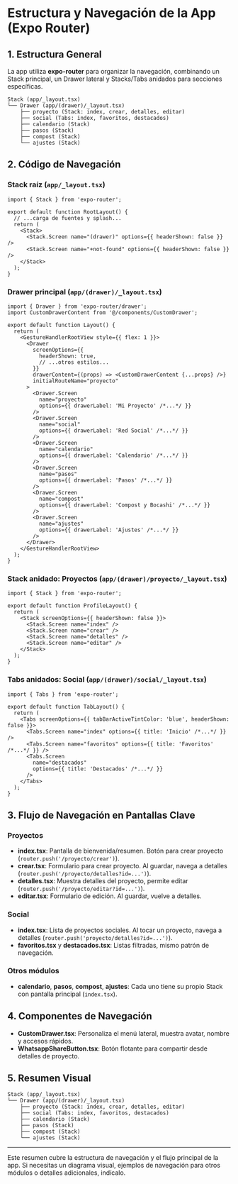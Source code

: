 # Estructura y Navegación de la App (Expo Router)

## 1. Estructura General

La app utiliza **expo-router** para organizar la navegación, combinando un Stack principal, un Drawer lateral y Stacks/Tabs anidados para secciones específicas.

```
Stack (app/_layout.tsx)
└── Drawer (app/(drawer)/_layout.tsx)
    ├── proyecto (Stack: index, crear, detalles, editar)
    ├── social (Tabs: index, favoritos, destacados)
    ├── calendario (Stack)
    ├── pasos (Stack)
    ├── compost (Stack)
    └── ajustes (Stack)
```

## 2. Código de Navegación

### Stack raíz (`app/_layout.tsx`)

```tsx
import { Stack } from 'expo-router';

export default function RootLayout() {
  // ...carga de fuentes y splash...
  return (
    <Stack>
      <Stack.Screen name="(drawer)" options={{ headerShown: false }} />
      <Stack.Screen name="+not-found" options={{ headerShown: false }} />
    </Stack>
  );
}
```

### Drawer principal (`app/(drawer)/_layout.tsx`)

```tsx
import { Drawer } from 'expo-router/drawer';
import CustomDrawerContent from '@/components/CustomDrawer';

export default function Layout() {
  return (
    <GestureHandlerRootView style={{ flex: 1 }}>
      <Drawer
        screenOptions={{
          headerShown: true,
          // ...otros estilos...
        }}
        drawerContent={(props) => <CustomDrawerContent {...props} />}
        initialRouteName="proyecto"
      >
        <Drawer.Screen
          name="proyecto"
          options={{ drawerLabel: 'Mi Proyecto' /*...*/ }}
        />
        <Drawer.Screen
          name="social"
          options={{ drawerLabel: 'Red Social' /*...*/ }}
        />
        <Drawer.Screen
          name="calendario"
          options={{ drawerLabel: 'Calendario' /*...*/ }}
        />
        <Drawer.Screen
          name="pasos"
          options={{ drawerLabel: 'Pasos' /*...*/ }}
        />
        <Drawer.Screen
          name="compost"
          options={{ drawerLabel: 'Compost y Bocashi' /*...*/ }}
        />
        <Drawer.Screen
          name="ajustes"
          options={{ drawerLabel: 'Ajustes' /*...*/ }}
        />
      </Drawer>
    </GestureHandlerRootView>
  );
}
```

### Stack anidado: Proyectos (`app/(drawer)/proyecto/_layout.tsx`)

```tsx
import { Stack } from 'expo-router';

export default function ProfileLayout() {
  return (
    <Stack screenOptions={{ headerShown: false }}>
      <Stack.Screen name="index" />
      <Stack.Screen name="crear" />
      <Stack.Screen name="detalles" />
      <Stack.Screen name="editar" />
    </Stack>
  );
}
```

### Tabs anidados: Social (`app/(drawer)/social/_layout.tsx`)

```tsx
import { Tabs } from 'expo-router';

export default function TabLayout() {
  return (
    <Tabs screenOptions={{ tabBarActiveTintColor: 'blue', headerShown: false }}>
      <Tabs.Screen name="index" options={{ title: 'Inicio' /*...*/ }} />
      <Tabs.Screen name="favoritos" options={{ title: 'Favoritos' /*...*/ }} />
      <Tabs.Screen
        name="destacados"
        options={{ title: 'Destacados' /*...*/ }}
      />
    </Tabs>
  );
}
```

## 3. Flujo de Navegación en Pantallas Clave

### Proyectos

- **index.tsx**: Pantalla de bienvenida/resumen. Botón para crear proyecto (`router.push('/proyecto/crear')`).
- **crear.tsx**: Formulario para crear proyecto. Al guardar, navega a detalles (`router.push('/proyecto/detalles?id=...')`).
- **detalles.tsx**: Muestra detalles del proyecto, permite editar (`router.push('/proyecto/editar?id=...')`).
- **editar.tsx**: Formulario de edición. Al guardar, vuelve a detalles.

### Social

- **index.tsx**: Lista de proyectos sociales. Al tocar un proyecto, navega a detalles (`router.push('proyecto/detalles?id=...')`).
- **favoritos.tsx** y **destacados.tsx**: Listas filtradas, mismo patrón de navegación.

### Otros módulos

- **calendario**, **pasos**, **compost**, **ajustes**: Cada uno tiene su propio Stack con pantalla principal (`index.tsx`).

## 4. Componentes de Navegación

- **CustomDrawer.tsx**: Personaliza el menú lateral, muestra avatar, nombre y accesos rápidos.
- **WhatsappShareButton.tsx**: Botón flotante para compartir desde detalles de proyecto.

## 5. Resumen Visual

```
Stack (app/_layout.tsx)
└── Drawer (app/(drawer)/_layout.tsx)
    ├── proyecto (Stack: index, crear, detalles, editar)
    ├── social (Tabs: index, favoritos, destacados)
    ├── calendario (Stack)
    ├── pasos (Stack)
    ├── compost (Stack)
    └── ajustes (Stack)
```

---

Este resumen cubre la estructura de navegación y el flujo principal de la app. Si necesitas un diagrama visual, ejemplos de navegación para otros módulos o detalles adicionales, indícalo.
